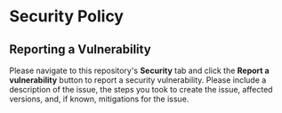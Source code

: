 # Security Policy

## Reporting a Vulnerability

Please navigate to this repository's **Security** tab and click the **Report a vulnerability** button to report a security vulnerability.
Please include a description of the issue, the steps you took to create the issue, affected versions, and, if known, mitigations for the issue.
